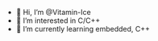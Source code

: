 - 👋 Hi, I’m @Vitamin-Ice
- 👀 I’m interested in C/C++
- 🌱 I’m currently learning embedded, C++

<!---
Vitamin-ice/Vitamin-ice is a ✨ special ✨ repository because its `README.md` (this file) appears on your GitHub profile.
You can click the Preview link to take a look at your changes.
--->
